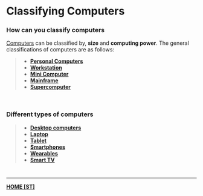 # Classifying Computers
### How can you classify computers
[Computers](INTCOMPrelimCh5) can be classified by, **size** and **computing power**. The general classifications of computers are as follows:
>- **[Personal Computers](STPC.md)**
>- **[Workstation](STWorkstation.md)**
>- **[Mini Computer](STMinicomputer.md)**
>- **[Mainframe](STMainframe.md)**
>- **[Supercomputer](STSupercomputer.md)**

<br>

### Different types of computers
>- **[Desktop computers](STDesktop.md)**
>- **[Laptop](STLaptop.md)**
>- **[Tablet](STTablet.md)**
>- **[Smartphones](STSmartphone.md)**
>- **[Wearables](STWearables.md)**
>- **[Smart TV](STSmartTV.md)**

# 
---
**[HOME [ST]](ST101)**